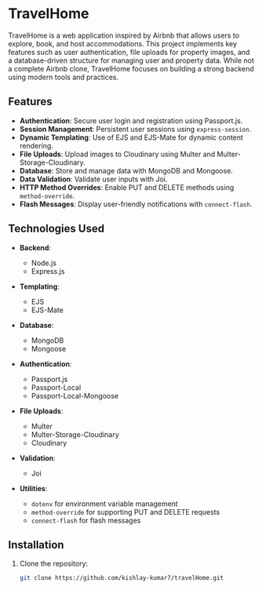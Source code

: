 # TravelHome

TravelHome is a web application inspired by Airbnb that allows users to explore, book, and host accommodations. This project implements key features such as user authentication, file uploads for property images, and a database-driven structure for managing user and property data. While not a complete Airbnb clone, TravelHome focuses on building a strong backend using modern tools and practices.

## Features

- **Authentication**: Secure user login and registration using Passport.js.
- **Session Management**: Persistent user sessions using `express-session`.
- **Dynamic Templating**: Use of EJS and EJS-Mate for dynamic content rendering.
- **File Uploads**: Upload images to Cloudinary using Multer and Multer-Storage-Cloudinary.
- **Database**: Store and manage data with MongoDB and Mongoose.
- **Data Validation**: Validate user inputs with Joi.
- **HTTP Method Overrides**: Enable PUT and DELETE methods using `method-override`.
- **Flash Messages**: Display user-friendly notifications with `connect-flash`.

## Technologies Used

- **Backend**:

  - Node.js
  - Express.js

- **Templating**:

  - EJS
  - EJS-Mate

- **Database**:

  - MongoDB
  - Mongoose

- **Authentication**:

  - Passport.js
  - Passport-Local
  - Passport-Local-Mongoose

- **File Uploads**:

  - Multer
  - Multer-Storage-Cloudinary
  - Cloudinary

- **Validation**:

  - Joi

- **Utilities**:
  - `dotenv` for environment variable management
  - `method-override` for supporting PUT and DELETE requests
  - `connect-flash` for flash messages

## Installation

1. Clone the repository:
   ```bash
   git clone https://github.com/kishlay-kumar7/travelHome.git
   ```
